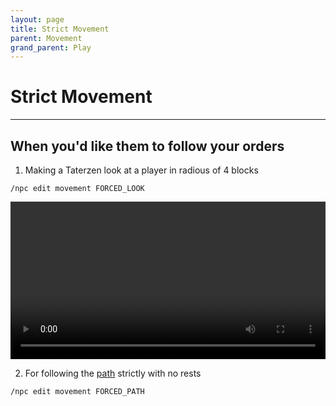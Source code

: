 ```yaml
---
layout: page
title: Strict Movement
parent: Movement
grand_parent: Play
---
```



# Strict Movement

---


## When you'd like them to follow your orders

1. Making a Taterzen look at a player in radious of 4 blocks
```
/npc edit movement FORCED_LOOK
```

<video controls="true" allowfullscreen="true" width="100%">
	<source src="https://samolego.github.io/Taterzens/docs/assets/video/forced_look.mp4" type="video/mp4">
	<p>Your browser does not support the video element.</p>
</video>

2. For following the [path](../path.html) strictly with no rests
```
/npc edit movement FORCED_PATH
```

